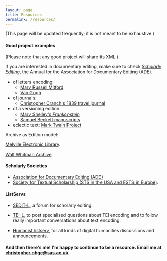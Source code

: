 ```yaml
---
layout: page
title: Resources
permalink: /resources/
---
```


(This page will be updated frequently; it is not meant to be exhaustive.)

#### Good project examples

(Please note that any good project will share its XML.)

If you are interested in documentary editing, make sure to check [*Scholarly Editing*](https://scholarlyediting.org), the Annual for the Association for Documentary Editing (ADE).

* of letters encoding:
  * [Mary Russell Mitford](http://digitalmitford.org/letters.html)
  * [Van Gogh](http://vangoghletters.org/vg/)
* of journals:
  * [Christopher Cranch's 1839 travel journal](http://scholarlyediting.org/2014/editions/cranchjournal.html)
* of a versioning edition:
  * [Mary Shelley's *Frankenstein*](http://shelleygodwinarchive.org/contents/frankenstein/)
  * [Samuel Beckett manuscripts](www.beckettarchive.org/)
* eclectic text: [Mark Twain Project](http://www.marktwainproject.org/)

Archive as Edition model:

[Melville Electronic Library](http://mel-juxta-editions.herokuapp.com/documents/631).

[Walt Whitman Archive](https://whitmanarchive.org/).

#### Scholarly Societies

* [Association for Documentary Editing (ADE)](https://www.documentaryediting.org/wordpress/)
* [Society for Textual Scholarship (STS in the USA and ESTS in Europe)](https://textualsociety.org/).

#### ListServs

* [SEDIT-L](https://listserv.umd.edu/archives/sedit-l.html), a forum for scholarly editing.

* [TEI-L](https://listserv.brown.edu/archives/cgi-bin/wa?A0=TEI-L), to post specialised questions about TEI encoding and to follow really important conversations about text encoding.

* [Humanist listserv](http://dhhumanist.org/), for all kinds of digital humanities discussions and announcements.

#### And then there's me! I'm happy to continue to be a resource. Email me at <christopher.ohge@sas.ac.uk>
